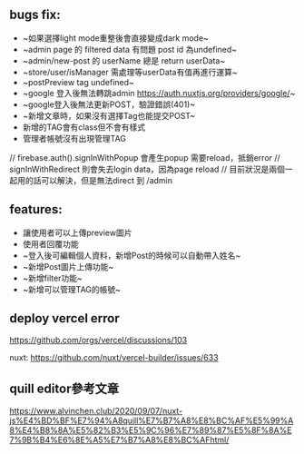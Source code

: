 ## bugs fix:
* ~如果選擇light mode重整後會直接變成dark mode~
* ~admin page 的 filtered data 有問題 post id 為undefined~
* ~admin/new-post 的 userName 總是 return userData~
* ~store/user/isManager 需處理等userData有值再進行運算~
* ~postPreview tag undefined~
* ~google 登入後無法轉跳admin https://auth.nuxtjs.org/providers/google/~
* ~google登入後無法更新POST，驗證錯誤(401)~
* ~新增文章時，如果沒有選擇Tag也能提交POST~
* 新增的TAG會有class但不會有樣式
* 管理者帳號沒有出現管理TAG

// firebase.auth().signInWithPopup 會產生popup 需要reload，抵銷error
// signInWithRedirect 則會失去login data，因為page reload
// 目前狀況是兩個一起用的話可以解決，但是無法direct 到 /admin

## features:
* 讓使用者可以上傳preview圖片
* 使用者回覆功能
* ~登入後可編輯個人資料，新增Post的時候可以自動帶入姓名~
* ~新增Post圖片上傳功能~
* ~新增filter功能~
* ~新增可以管理TAG的帳號~

## deploy vercel error
https://github.com/orgs/vercel/discussions/103

nuxt:
https://github.com/nuxt/vercel-builder/issues/633

## quill editor參考文章
https://www.alvinchen.club/2020/09/07/nuxt-js%E4%BD%BF%E7%94%A8quill%E7%B7%A8%E8%BC%AF%E5%99%A8%E4%B8%8A%E5%82%B3%E5%9C%96%E7%89%87%E5%8F%8A%E7%9B%B4%E6%8E%A5%E7%B7%A8%E8%BC%AFhtml/